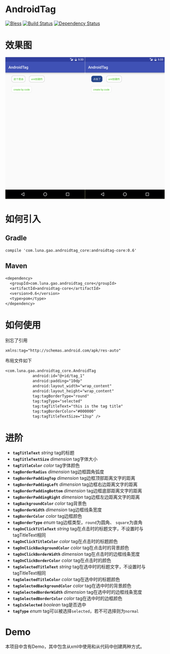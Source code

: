 # AndroidTag
[![Bless](https://cdn.rawgit.com/LunaGao/BlessYourCodeTag/master/tags/ramen.svg)](http://lunagao.github.io/BlessYourCodeTag/)
[![Build Status](https://travis-ci.org/LunaGao/AndroidTag.svg?branch=master)](https://travis-ci.org/LunaGao/AndroidTag)
[![Dependency Status](https://www.versioneye.com/user/projects/57710b696718940036449187/badge.svg?style=flat-square)](https://www.versioneye.com/user/projects/57710b696718940036449187)

# 效果图
![1](/Image/1.png)

# 如何引入
## Gradle
```
compile 'com.luna.gao.androidtag_core:androidtag-core:0.6'
```
## Maven
```
<dependency>
  <groupId>com.luna.gao.androidtag_core</groupId>
  <artifactId>androidtag-core</artifactId>
  <version>0.6</version>
  <type>pom</type>
</dependency>
```

# 如何使用
别忘了引用
```
xmlns:tag="http://schemas.android.com/apk/res-auto"
```
布局文件如下
```
<com.luna.gao.androidtag_core.AndroidTag
            android:id="@+id/tag_1"
            android:padding="10dp"
            android:layout_width="wrap_content"
            android:layout_height="wrap_content"
            tag:tagBorderType="round"
            tag:tagType="selected"
            tag:tagTitleText="this is the tag title"
            tag:tagBorderColor="#000000"
            tag:tagTitleTextSize="13sp" />
```

# 进阶
* **`tagTitleText`** _string_ tag的标题
* **`tagTitleTextSize`** _dimension_ tag字体大小
* **`tagTitleColor`** _color_ tag字体颜色
* **`tagBorderRadius`** _dimension_ tag边框圆角弧度
* **`tagBorderPaddingTop`** _dimension_ tag边框顶部距离文字的距离
* **`tagBorderPaddingLeft`** _dimension_ tag边框右边距离文字的距离
* **`tagBorderPaddingBottom`** _dimension_ tag边框底部距离文字的距离
* **`tagBorderPaddingRight`** _dimension_ tag边框左边距离文字的距离
* **`tagBackgroundColor`** _color_ tag背景色
* **`tagBorderWidth`** _dimension_ tag边框线条宽度
* **`tagBorderColor`** _color_ tag边框颜色
* **`tagBorderType`** _enum_ tag边框类型，`round`为圆角、 `square`为直角
* **`tagOnClickTitleText`** _string_ tag在点击时的标题文字，不设置时与tagTitleText相同
* **`tagOnClickTitleColor`** _color_ tag在点击时的标题颜色
* **`tagOnClickBackgroundColor`** _color_ tag在点击时的背景颜色
* **`tagOnClickBorderWidth`** _dimension_ tag在点击时的边框线条宽度
* **`tagOnClickBorderColor`** _color_ tag在点击时的颜色
* **`tagSelectedTitleText`** _string_ tag在选中时的标题文字，不设置时与tagTitleText相同
* **`tagSelectedTitleColor`** _color_ tag在选中时的标题颜色
* **`tagSelectedBackgroundColor`** _color_ tag在选中时的背景颜色
* **`tagSelectedBorderWidth`** _dimension_ tag在选中时的边框线条宽度
* **`tagSelectedBorderColor`** _color_ tag在选中时的边框颜色
* **`tagIsSelected`** _boolean_ tag是否选中
* **`tagType`** _enum_ tag可以被选择`selected`，若不可选择则为`normal`


# Demo
本项目中含有Demo，其中包含从xml中使用和从代码中创建两种方式。
